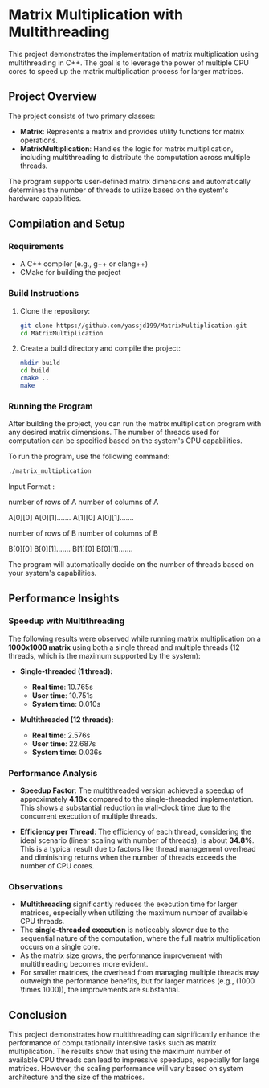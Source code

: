 
# Matrix Multiplication with Multithreading

This project demonstrates the implementation of matrix multiplication using multithreading in C++. The goal is to leverage the power of multiple CPU cores to speed up the matrix multiplication process for larger matrices.

## Project Overview

The project consists of two primary classes:
- **Matrix**: Represents a matrix and provides utility functions for matrix operations.
- **MatrixMultiplication**: Handles the logic for matrix multiplication, including multithreading to distribute the computation across multiple threads.

The program supports user-defined matrix dimensions and automatically determines the number of threads to utilize based on the system's hardware capabilities.

## Compilation and Setup

### Requirements
- A C++ compiler (e.g., g++ or clang++)
- CMake for building the project

### Build Instructions
1. Clone the repository:
   ```bash
   git clone https://github.com/yassjd199/MatrixMultiplication.git
   cd MatrixMultiplication
   ```

2. Create a build directory and compile the project:
   ```bash
   mkdir build
   cd build
   cmake ..
   make
   ```

### Running the Program

After building the project, you can run the matrix multiplication program with any desired matrix dimensions. The number of threads used for computation can be specified based on the system's CPU capabilities.

To run the program, use the following command:
```bash
./matrix_multiplication 
```
Input Format :

number of rows of A  number of columns of A

A[0][0] A[0][1].......
A[1][0] A[0][1].......

number of rows of B  number of columns of B

B[0][0] B[0][1].......
B[1][0] B[0][1].......




The program will automatically decide on the number of threads based on your system's capabilities.

## Performance Insights

### Speedup with Multithreading

The following results were observed while running matrix multiplication on a **1000x1000 matrix** using both a single thread and multiple threads (12 threads, which is the maximum supported by the system):

- **Single-threaded (1 thread):**
  - **Real time**: 10.765s
  - **User time**: 10.751s
  - **System time**: 0.010s

- **Multithreaded (12 threads):**
  - **Real time**: 2.576s
  - **User time**: 22.687s
  - **System time**: 0.036s

### Performance Analysis

- **Speedup Factor**: 
  The multithreaded version achieved a speedup of approximately **4.18x** compared to the single-threaded implementation. This shows a substantial reduction in wall-clock time due to the concurrent execution of multiple threads.

- **Efficiency per Thread**: 
  The efficiency of each thread, considering the ideal scenario (linear scaling with number of threads), is about **34.8%**. This is a typical result due to factors like thread management overhead and diminishing returns when the number of threads exceeds the number of CPU cores.

### Observations

- **Multithreading** significantly reduces the execution time for larger matrices, especially when utilizing the maximum number of available CPU threads.
- The **single-threaded execution** is noticeably slower due to the sequential nature of the computation, where the full matrix multiplication occurs on a single core.
- As the matrix size grows, the performance improvement with multithreading becomes more evident.
- For smaller matrices, the overhead from managing multiple threads may outweigh the performance benefits, but for larger matrices (e.g., \(1000 \times 1000\)), the improvements are substantial.

## Conclusion

This project demonstrates how multithreading can significantly enhance the performance of computationally intensive tasks such as matrix multiplication. The results show that using the maximum number of available CPU threads can lead to impressive speedups, especially for large matrices. However, the scaling performance will vary based on system architecture and the size of the matrices.
```


